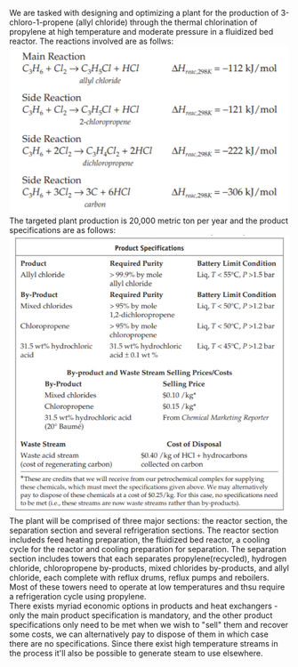 We are tasked with designing and optimizing a plant for the production of 3-chloro-1-propene (allyl chloride) through the thermal chlorination of propylene at high temperature and moderate pressure in a fluidized bed reactor. The reactions involved are as follws: <br>
![](Abstract_Reactions.PNG) <br>
The targeted plant production is 20,000 metric ton per year and the product specifications are as follows: <br>
![](Abstract_Product_Specs.PNG) <br>
The plant will be comprised of three major sections: the reactor section, the separation section and several refrigeration sections. The reactor section includeds feed heating preparation, the fluidized bed reactor, a cooling cycle for the reactor and cooling preparation for separation. The separation section includes towers that each separates propylene(recycled), hydrogen chloride, chloropropene by-products, mixed chlorides by-products, and allyl chloride, each complete with reflux drums, reflux pumps and reboilers. Most of these towers need to operate at low temperatures and thsu require a refrigeration cycle using propylene. <br>
There exists myriad economic options in products and heat exchangers - only the main product specification is mandatory, and the other product specifications only need to be met when we wish to "sell" them and recover some costs, we can alternatively pay to dispose of them in which case there are no specifications. Since there exist high temperature streams in the process it'll also be possible to generate steam to use elsewhere. 
